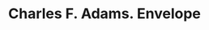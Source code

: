 ---
doi: 10.7916/D8C267JG
date_other: '1880'
date_other_textual: 1880-1889
form: printed ephemera
genre:
- Envelopes
name:
- Charles F. Adams
object_in_context_url: https://biggert.cul.columbia.edu/items/view/ave_biggert_01244
subject_hierarchical_geographic:
- Cincinnati, Ohio, United States
subject_name:
- Charles F. Adams
title: Charles F. Adams. Envelope
sort_title: Charles F. Adams. Envelope
call_number: ave_biggert_01244
coordinates:
- 39.1,-84.51666666666667
pid: ave_biggert_01244
identifiers: ave_biggert_01244
thumbnail: https://derivativo-1.library.columbia.edu/iiif/2/ldpd:343298/full/!256,256/0/native.jpg
permalink: "/biggert/ave_biggert_01244/"
layout: iiif-image-page
---